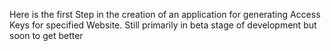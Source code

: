 Here is the first Step in the creation of an application for generating Access Keys for specified Website.
Still primarily in beta stage of development but soon to get better
